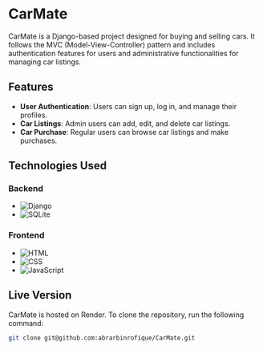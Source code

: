 
# CarMate

CarMate is a Django-based project designed for buying and selling cars. It follows the MVC (Model-View-Controller) pattern and includes authentication features for users and administrative functionalities for managing car listings.

## Features

- **User Authentication**: Users can sign up, log in, and manage their profiles.
- **Car Listings**: Admin users can add, edit, and delete car listings.
- **Car Purchase**: Regular users can browse car listings and make purchases.
  
## Technologies Used

### Backend
- ![Django](https://img.shields.io/badge/Django-092E20?style=for-the-badge&logo=django&logoColor=white)
- ![SQLite](https://img.shields.io/badge/SQLite-003B57?style=for-the-badge&logo=sqlite&logoColor=white)

### Frontend
- ![HTML](https://img.shields.io/badge/HTML-E34F26?style=for-the-badge&logo=html5&logoColor=white)
- ![CSS](https://img.shields.io/badge/CSS-1572B6?style=for-the-badge&logo=css3&logoColor=white)
- ![JavaScript](https://img.shields.io/badge/JavaScript-F7DF1E?style=for-the-badge&logo=javascript&logoColor=black)

## Live Version

CarMate is hosted on Render. To clone the repository, run the following command:

```bash
git clone git@github.com:abrarbinrofique/CarMate.git

